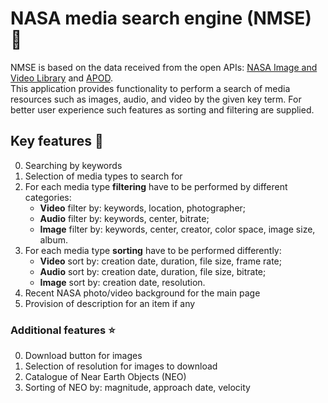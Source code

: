 # NASA media search engine (NMSE) :rocket:
NMSE is based on the data received from the open APIs: [NASA Image and Video Library](https://images.nasa.gov/) and [APOD](https://apod.nasa.gov/apod/astropix.html).  
This application provides functionality to perform a search of media resources such as images, audio, and video by the given key term. For better user experience such features as sorting and filtering are supplied.

## Key features :key:
0. Searching by keywords
1. Selection of media types to search for
2. For each media type **filtering** have to be performed by different categories:
   * **Video** filter by: keywords, location, photographer;
   * **Audio** filter by: keywords, center, bitrate;
   * **Image** filter by: keywords, center, creator, color space, image size, album.
3. For each media type **sorting** have to be performed differently:
   * **Video** sort by: creation date, duration, file size, frame rate;
   * **Audio** sort by: creation date, duration, file size, bitrate;
   * **Image** sort by: creation date, resolution.
4. Recent NASA photo/video background for the main page
5. Provision of description for an item if any

### Additional features :star:
0. Download button for images
1. Selection of resolution for images to download
2. Catalogue of Near Earth Objects (NEO)
3. Sorting of NEO by: magnitude, approach date, velocity
